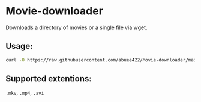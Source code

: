 # Movie-downloader
Downloads a directory of movies or a single file via wget.

## Usage:
```bash
curl -O https://raw.githubusercontent.com/abuee422/Movie-downloader/main/mvdl.sh && chmod +x mvdl.sh && ./mvdl.sh
```
## Supported extentions:
```.mkv```, ```.mp4```, ```.avi```
